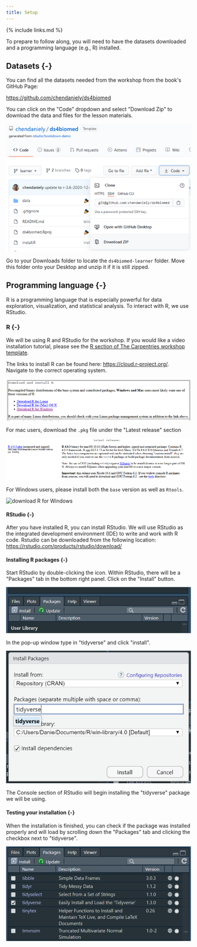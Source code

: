 ```yaml
---
title: Setup
---
```

{% include links.md %}

To prepare to follow along, you will need to have
the datasets downloaded and a programming language (e.g., R) installed.

## Datasets {-}

You can find all the datasets needed from the workshop from the book's GitHub Page:

https://github.com/chendaniely/ds4biomed

You can click on the "Code" dropdown and select "Download Zip" to download the data and files for the lesson materials.

![download zip file from Github](./fig/github-download_zip.PNG)

Go to your Downloads folder to locate the `ds4biomed-learner` folder. Move this folder onto your Desktop and unzip it if it is still zipped.

## Programming language {-}

R is a programming language that is especially powerful for data exploration, visualization, and statistical analysis. To interact with R, we use RStudio. 


### R {-}

We will be using R and RStudio for the workshop.
If you would like a video installation tutorial,
please see the
[R section of The Carpentries workshop template](https://carpentries.github.io/workshop-template/#r).

The links to install R can be found here: https://cloud.r-project.org/.
Navigate to the correct operating system.

![download R](./fig/website-r_download.PNG)

For mac users, download the `.pkg` file under the "Latest release" section

![download R for Mac](./fig/website-r_download-mac.PNG)

For Windows users, please install both the `base` version as well as `Rtools`.

![download R for Windows](./fig/setup/website-r_download-windows.PNG)

#### RStudio {-}

After you have installed R, you can install RStudio.
We will use RStudio as the integrated development environment (IDE) to write and work with R code.
Rstudio can be downloaded from the following location: https://rstudio.com/products/rstudio/download/

#### Installing R packages {-}

Start RStudio by double-clicking the icon.
Within RStudio, there will be a "Packages" tab in the bottom right panel.
Click on the "Install" button.

![RStudio packages tab](./fig/rstudio-packages_tab.PNG)

In the pop-up window type in "tidyverse" and click "install".

![Install packages](./fig/rstudio-install_packages.PNG)

The Console section of RStudio will begin installing the "tidyverse" package we will be using.

#### Testing your installation {-}

When the installation is finished, you can check if the package was installed properly and will load
by scrolling down the "Packages" tab and clicking the checkbox next to "tidyverse".

![load tidyverse library](./fig/rstudio-check_tidyverse.PNG)
